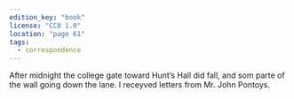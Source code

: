 ```yaml
---
edition_key: "book"
license: "CC0 1.0"
location: "page 61"
tags:
  - correspondence
---
```

After midnight the college
gate toward Hunt’s Hall did fall, and som parte of the wall
going down the lane. I receyved letters from Mr. John Pontoys.

